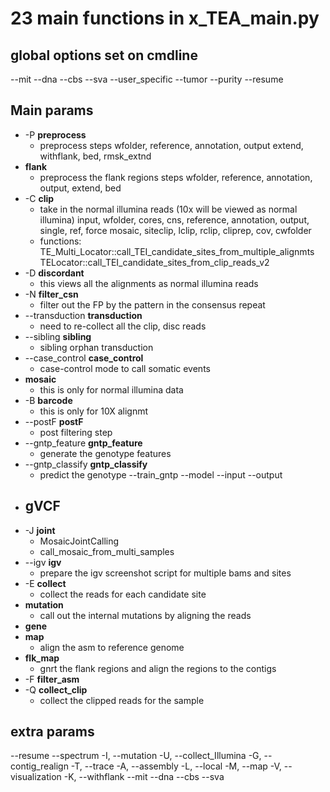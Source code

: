 # 23 main functions in x_TEA_main.py

## global options set on cmdline
--mit 
--dna
--cbs
--sva
--user_specific
--tumor
--purity
--resume


## Main params
- -P **preprocess**
    - preprocess steps
    wfolder, reference, annotation, output
    extend, withflank, bed, rmsk_extnd
- **flank**
    - preprocess the flank regions steps
    wfolder, reference, annotation, output,
    extend, bed
- -C **clip**
    - take in the normal illumina reads (10x will be viewed as normal illumina)
    input, wfolder, cores, cns, reference,
    annotation, output, single, ref, force
    mosaic, siteclip, lclip, rclip, cliprep,
    cov, cwfolder
    - functions:
    TE_Multi_Locator::call_TEI_candidate_sites_from_multiple_alignmts
        TELocator::call_TEI_candidate_sites_from_clip_reads_v2
- -D **discordant**
    - this views all the alignments as normal illumina reads
- -N **filter_csn** 
    - filter out the FP by the pattern in the consensus repeat
- --transduction **transduction**
    - need to re-collect all the clip, disc reads
- --sibling **sibling**
    - sibling orphan transduction
- --case_control **case_control**
    - case-control mode to call somatic events
- **mosaic**
    - this is only for normal illumina data 
- -B **barcode**
    - this is only for 10X alignmt
- --postF **postF**
    - post filtering step
- --gntp_feature **gntp_feature**
    - generate the genotype features
- --gntp_classify **gntp_classify**
    - predict the genotype
    --train_gntp
    --model
    --input
    --output
- **gVCF**
    - 
- -J **joint**
    - MosaicJointCalling
    - call_mosaic_from_multi_samples
- --igv **igv**
    - prepare the igv screenshot script for multiple bams and sites
- -E **collect**
    - collect the reads for each candidate site
- **mutation**
    - call out the internal mutations by aligning the reads
- **gene**
- **map**
    - align the asm to reference genome
- **flk_map**
    - gnrt the flank regions and align the regions to the contigs
- -F **filter_asm**
- -Q **collect_clip**
    - collect the clipped reads for the sample


## extra params
--resume
--spectrum
-I, --mutation
-U, --collect_Illumina
-G, --contig_realign
-T, --trace
-A, --assembly
-L, --local
-M, --map
-V, --visualization
-K, --withflank
--mit
--dna
--cbs
--sva
